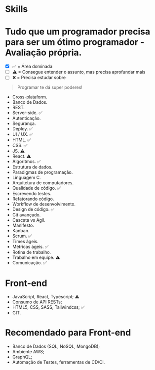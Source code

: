 # Skills
# Tudo que um programador precisa para ser um ótimo programador - Avaliação própria.


- [X] ✅ = Área dominada
- [ ] ⚠ = Consegue entender o assunto, mas precisa aprofundar mais
- [ ] ❌ = Precisa estudar sobre

> Programar te dá super poderes!

- Cross-plataform.
- Banco de Dados.
- REST.
- Server-side. ✅
- Autenticação.
- Segurança.
- Deploy. ✅
- UI / UX. ✅
- HTML. ✅
- CSS. ✅
- JS. ⚠
- React. ⚠
- Algoritmos. ✅
- Estrutura de dados.
- Paradigmas de programação.
- Linguagem C.
- Arquitetura de computadores.
- Qualidade de código. ✅
- Escrevendo testes.
- Refatorando código.
- Workflow de desenvolvimento.
- Design de código. ✅
- Git avançado.
- Cascata vs Agil.
- Manifesto.
- Kanban.
- Scrum. ✅
- Times ágeis.
- Métricas ágeis. ✅
- Rotina de trabalho.
- Trabalho em equipe. ⚠
- Comunicação. ✅

# Front-end

- JavaScript, React, Typescript; ⚠
- Consumo de API RESTs;
- HTML5, CSS, SASS, Tailwindcss; ✅
- GIT.

# Recomendado para Front-end

- Banco de Dados (SQL, NoSQL, MongoDB); 
- Ambiente AWS; 
- GraphQL; 
- Automação de Testes, ferramentas de CD/CI.

